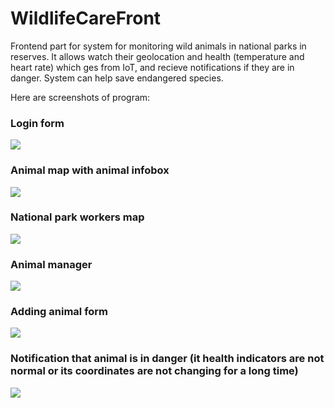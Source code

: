 # WildlifeCareFront

Frontend part for system for monitoring wild animals in national parks in reserves. It allows watch their geolocation and health (temperature and heart rate) which ges from IoT, and recieve notifications if they are in danger. System can help save endangered species.

Here are screenshots of program:

### Login form
![](https://user-images.githubusercontent.com/69506862/145847362-c926ea49-f309-4862-93ff-a234e14f23ca.png)

### Animal map with animal infobox
![](https://user-images.githubusercontent.com/69506862/145845979-9ca167af-aee9-4795-8ff8-198f2ca23331.png)

### National park workers map
![](https://user-images.githubusercontent.com/69506862/145845953-bd11be25-2bb6-4413-86be-182a1ab5ae49.png)

### Animal manager
![](https://user-images.githubusercontent.com/69506862/145845934-8eb2554b-902d-43b0-a34a-8337bfa35efc.png)

### Adding animal form
![](https://user-images.githubusercontent.com/69506862/145845921-bb15546d-03e1-454e-82c2-c66621dcf2b1.png)

### Notification that animal is in danger (it health indicators are not normal or its coordinates are not changing for a long time)
![](https://user-images.githubusercontent.com/69506862/145847373-771aa8bd-ff02-4b33-8378-bf821b1ec0f0.png)




